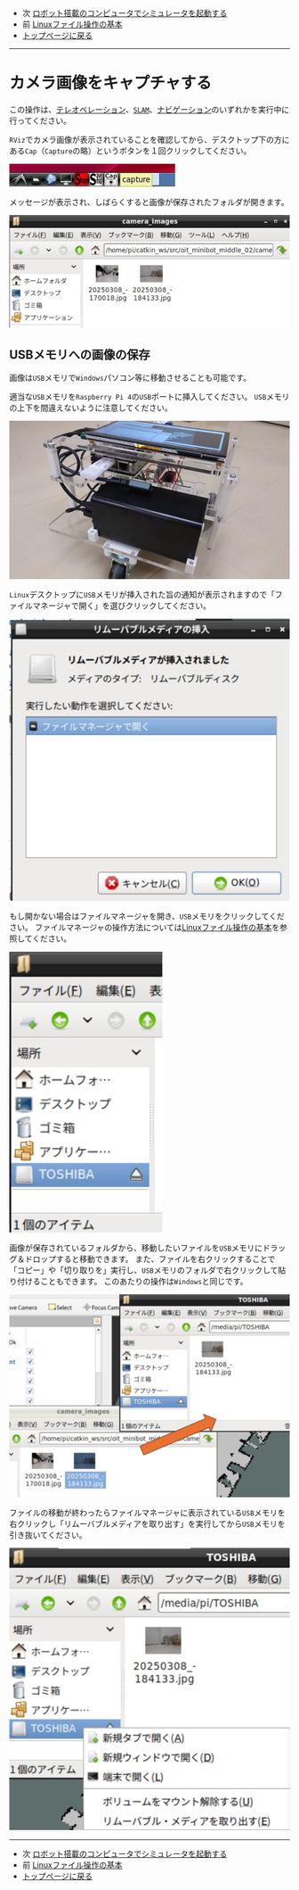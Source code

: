 - 次 [ロボット搭載のコンピュータでシミュレータを起動する](./simulation.md)
- 前 [Linuxファイル操作の基本](./file.md)
- [トップページに戻る](../README.md)

---

# カメラ画像をキャプチャする

この操作は、[テレオペレーション](./teleop.md)、[`SLAM`](./slam.md)、[ナビゲーション](./navigation.md)のいずれかを実行中に行ってください。

`RViz`でカメラ画像が表示されていることを確認してから、デスクトップ下の方にある`Cap`（`Capture`の略）というボタンを１回クリックしてください。

![2025-03-08_18-40-15.png](../images/2025-03-08_18-40-15.png)

メッセージが表示され、しばらくすると画像が保存されたフォルダが開きます。

![2025-03-08_184203.png](../images/2025-03-08_184203.png)

## USBメモリへの画像の保存

画像は`USB`メモリで`Windows`パソコン等に移動させることも可能です。

適当な`USB`メモリを`Raspberry Pi 4`の`USB`ポートに挿入してください。
`USB`メモリの上下を間違えないように注意してください。

![20250308_184645.JPG](../images/20250308_184645.JPG)

`Linux`デスクトップに`USB`メモリが挿入された旨の通知が表示されますので「ファイルマネージャで開く」を選びクリックしてください。

![2025-03-08_184709.png](../images/2025-03-08_184709.png)

もし開かない場合はファイルマネージャを開き、`USB`メモリをクリックしてください。
ファイルマネージャの操作方法については[Linuxファイル操作の基本](./file.md)を参照してください。

![2025-03-08_185509.png](../images/2025-03-08_185509.png)

画像が保存されているフォルダから、移動したいファイルを`USB`メモリにドラッグ＆ドロップすると移動できます。
また、ファイルを右クリックすることで「コピー」や「切り取りを」実行し、`USB`メモリのフォルダで右クリックして貼り付けることもできます。
このあたりの操作は`Windows`と同じです。

![2025-03-08_184755_mod.png](../images/2025-03-08_184755_mod.png)

ファイルの移動が終わったらファイルマネージャに表示されている`USB`メモリを右クリックし「リムーバブルメディアを取り出す」を実行してから`USB`メモリを引き抜いてください。

![2025-03-08_190119.png](../images/2025-03-08_190119.png)

---

- 次 [ロボット搭載のコンピュータでシミュレータを起動する](./simulation.md)
- 前 [Linuxファイル操作の基本](./file.md)
- [トップページに戻る](../README.md)
